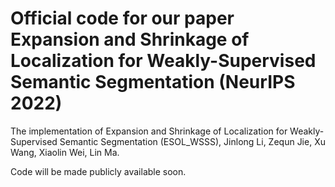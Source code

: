 # Official code for our paper Expansion and Shrinkage of Localization for Weakly-Supervised Semantic Segmentation (NeurIPS 2022)

The implementation of Expansion and Shrinkage of Localization for Weakly-Supervised Semantic Segmentation (ESOL_WSSS), Jinlong Li, Zequn Jie, Xu Wang, Xiaolin Wei, Lin Ma.

Code will be made publicly available soon.
